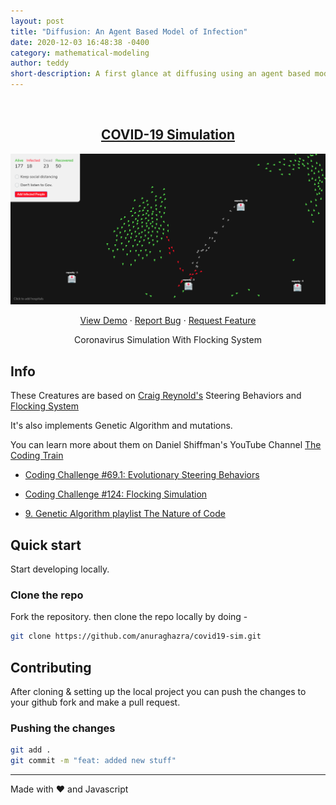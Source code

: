 ```yaml
---
layout: post
title: "Diffusion: An Agent Based Model of Infection"
date: 2020-12-03 16:48:38 -0400
category: mathematical-modeling
author: teddy
short-description: A first glance at diffusing using an agent based model.
---
```


<br />
<p align="center">
  <a href="https://anuraghazra.github.io/covid19-sim">
    <h2 align="center">COVID-19 Simulation</h2>
    <img src="./assets/screenshot.png" />
  </a>

  <p align="center">
    <a href="https://anuraghazra.github.io/covid19-sim">View Demo</a>
    ·
    <a href="https://github.com/anuraghazra/covid19-sim/issues">Report Bug</a>
    ·
    <a href="https://github.com/anuraghazra/covid19-sim/issues">Request Feature</a>
  </p>
</p>

<p align="center">Coronavirus Simulation With Flocking System</p>

## Info

These Creatures are based on [Craig Reynold's](https://www.red3d.com/cwr/index.html) Steering Behaviors and [Flocking System](https://www.red3d.com/cwr/boids/)

It's also implements Genetic Algorithm and mutations.

You can learn more about them on Daniel Shiffman's YouTube Channel [The Coding Train](https://www.youtube.com/user/shiffman)

- [Coding Challenge #69.1: Evolutionary Steering Behaviors](https://www.youtube.com/watch?v=flxOkx0yLrY&t=1223s)

- [Coding Challenge #124: Flocking Simulation](https://www.youtube.com/watch?v=mhjuuHl6qHM&t=1978s)

- [9. Genetic Algorithm playlist The Nature of Code](https://www.youtube.com/playlist?list=PLRqwX-V7Uu6bJM3VgzjNV5YxVxUwzALHV)

## Quick start

Start developing locally.

### Clone the repo

Fork the repository. then clone the repo locally by doing -

```sh
git clone https://github.com/anuraghazra/covid19-sim.git
```

## Contributing

After cloning & setting up the local project you can push the changes to your github fork and make a pull request.

### Pushing the changes

```bash
git add .
git commit -m "feat: added new stuff"
```

---

Made with :heart: and Javascript
